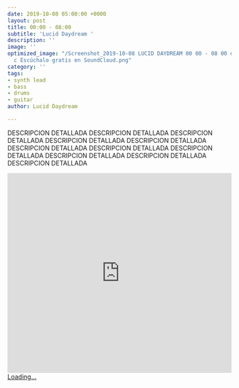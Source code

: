 ```yaml
---
date: 2019-10-08 05:00:00 +0000
layout: post
title: 00:00 - 08:00
subtitle: 'Lucid Daydream '
description: ''
image: ''
optimized_image: "/Screenshot_2019-10-08 LUCID DAYDREAM 00 00 - 08 00 de EKT the c
  c Escúchalo gratis en SoundCloud.png"
category: ''
tags:
- synth lead
- bass
- drums
- guitar
author: Lucid Daydream

---
```

 DESCRIPCION DETALLADA DESCRIPCION DETALLADA DESCRIPCION DETALLADA DESCRIPCION DETALLADA DESCRIPCION DETALLADA DESCRIPCION DETALLADA DESCRIPCION DETALLADA DESCRIPCION DETALLADA DESCRIPCION DETALLADA DESCRIPCION DETALLADA DESCRIPCION DETALLADA 

<iframe width="100%" height="450" scrolling="no" frameborder="no" allow="autoplay" src="https://w.soundcloud.com/player/?url=https%3A//api.soundcloud.com/playlists/889521865&color=%2300ff1d&auto_play=false&hide_related=false&show_comments=true&show_user=true&show_reposts=false&show_teaser=true"></iframe>

<script src="https://gumroad.com/js/gumroad-embed.js"></script>

<div class="gumroad-product-embed" data-gumroad-product-id="wzMJp"><a href="https://gumroad.com/l/wzMJp">Loading...</a></div>